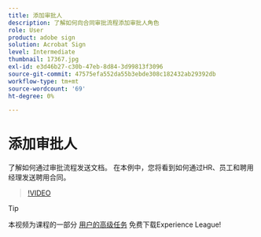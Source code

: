 ```yaml
---
title: 添加审批人
description: 了解如何向合同审批流程添加审批人角色
role: User
product: adobe sign
solution: Acrobat Sign
level: Intermediate
thumbnail: 17367.jpg
exl-id: e3d46b27-c30b-47eb-8d84-3d99813f3096
source-git-commit: 47575efa552da55b3ebde308c182432ab29392db
workflow-type: tm+mt
source-wordcount: '69'
ht-degree: 0%

---
```


# 添加审批人

了解如何通过审批流程发送文档。 在本例中，您将看到如何通过HR、员工和聘用经理发送聘用合同。

>[!VIDEO](https://video.tv.adobe.com/v/17367?hidetitle=true)

>[!TIP]
>
>本视频为课程的一部分 [用户的高级任务](https://experienceleague.adobe.com/?recommended=Sign-U-1-2020.3) 免费下载Experience League!


